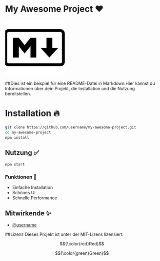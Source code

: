 # My Awesome Project ❤️ 

![alt text](mdlogo.jpeg)

##Dies ist ein beispiel für eine README-Datei in Markdown.Hier kannst du Informationen über dein Projekt, die Installation und die Nutzung bereitstellen.

# Installation   🔥

```sh
git clone https://github.com/username/my-awesome-project.git
cd my-awesome-project
npm install
```
## Nutzung ✅

```sh
npm start
```

### Funktionen 🎉
- Einfache Installation
- Schönes UI
- Schnelle Performance

## Mitwirkende ✨
- [@username](https:/github.com/username)

##Lizenz
Dieses Projekt ist unter der MIT-Lizens lizensiert.

$${\color{red}Red}$$

$${\color{green}Green}$$
